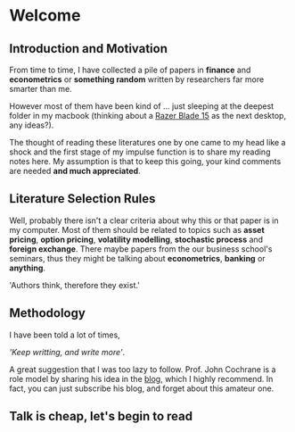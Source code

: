 # Welcome

## Introduction and Motivation
From time to time, I have collected a pile of papers in **finance** and **econometrics** or **something random** written by researchers far more smarter than me. 

However most of them have been kind of ... just sleeping at the deepest folder in my macbook (thinking about a [Razer Blade 15](https://www.razer.com/gb-en/gaming-laptops/razer-blade?utm_source=google&utm_medium=cpc&utm_campaign=adwordsukbrandsystemsbladeC1&gclid=EAIaIQobChMI7tWW2pH13AIVBp3tCh21KAUhEAAYAiAAEgK3l_D_BwE) as the next desktop, any ideas?).

The thought of reading these literatures one by one came to my head like a shock and the first stage of my impulse function is to share my reading notes here. 
My assumption is that to keep this going, your kind comments are needed **and much appreciated**.

## Literature Selection Rules
Well, probably there isn't a clear criteria about why this or that paper is in my computer. Most of them should be related to topics such as **asset pricing**, **option pricing**, **volatility modelling**, **stochastic process** and **foreign exchange**. There maybe papers from the our business school's seminars, thus they might be talking about **econometrics**, **banking** or **anything**.

'Authors think, therefore they exist.'

## Methodology
I have been told a lot of times,

_'Keep writting, and write more'_. 

A great suggestion that I was too lazy to follow.
Prof. John Cochrane is a role model by sharing his idea in the [blog](https://johnhcochrane.blogspot.com/), which I highly recommend. In fact, you can just subscribe his blog, and forget about this amateur one.

## Talk is cheap, let's begin to read
